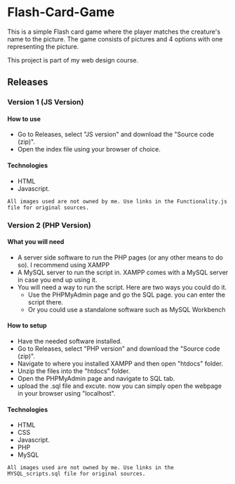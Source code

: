 # Flash-Card-Game
This is a simple Flash card game where the player matches the creature's name to the picture.
The game consists of pictures and 4 options with one representing the picture.

This project is part of my web design course. 


## Releases

### Version 1 (JS Version)

#### How to use
* Go to Releases, select "JS version" and download the "Source code (zip)".
* Open the index file using your browser of choice.
#### Technologies
* HTML
* Javascript.
 
 ```All images used are not owned by me. Use links in the Functionality.js file for original sources.```


### Version 2 (PHP Version)

#### What you will need
* A server side software to run the PHP pages (or any other means to do so). I recommend using XAMPP
* A MySQL server to run the script in. XAMPP comes with a MySQL server in case you end up using it.
* You will need a way to run the script. Here are two ways you could do it.
   *  Use the PHPMyAdmin page and go the SQL page. you can enter the script there.
   *  Or you could use a standalone software such as MySQL Workbench

#### How to setup
* Have the needed software installed.
* Go to Releases, select "PHP version" and download the "Source code (zip)". 
* Navigate to where you installed XAMPP and then open "htdocs" folder.
* Unzip the files into the "htdocs" folder.
* Open the PHPMyAdmin page and navigate to SQL tab. 
* upload the .sql file and excute.
now you can simply open the webpage in your browser using "localhost".
#### Technologies
* HTML
* CSS
* Javascript.
* PHP
* MySQL
 
 ```All images used are not owned by me. Use links in the MYSQL_scripts.sql file for original sources.```

